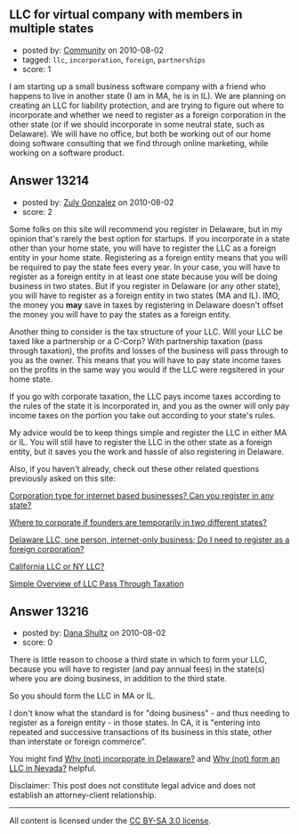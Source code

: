 ## LLC for virtual company with members in multiple states

- posted by: [Community](https://stackexchange.com/users/-1/-1-community) on 2010-08-02
- tagged: `llc`, `incorporation`, `foreign`, `partnerships`
- score: 1

I am starting up a small business software company with a friend who happens to live in another state (I am in MA, he is in IL).  We are planning on creating an LLC for liability protection, and are trying to figure out where to incorporate and whether we need to register as a foreign corporation in the other state (or if we should incorporate in some neutral state, such as Delaware).  We will have no office, but both be working out of our home doing software consulting that we find through online marketing, while working on a software product.  


## Answer 13214

- posted by: [Zuly Gonzalez](https://stackexchange.com/users/-1/2692-zuly-gonzalez) on 2010-08-02
- score: 2

<p>Some folks on this site will recommend you register in Delaware, but in my opinion that's rarely the best option for startups. If you incorporate in a state other than your home state, you will have to register the LLC as a foreign entity in your home state. Registering as a foreign entity means that you will be required to pay the state fees every year. In your case, you will have to register as a foreign entity in at least one state because you will be doing business in two states. But if you register in Delaware (or any other state), you will have to register as a foreign entity in two states (MA and IL). IMO, the money you <strong>may</strong> save in taxes by registering in Delaware doesn't offset the money you will have to pay the states as a foreign entity.</p>

<p>Another thing to consider is the tax structure of your LLC. Will your LLC be taxed like a partnership or a C-Corp? With partnership taxation (pass through taxation), the profits and losses of the business will pass through to you as the owner. This means that you will have to pay state income taxes on the profits in the same way you would if the LLC were regsitered in your home state.</p>

<p>If you go with corporate taxation, the LLC pays income taxes according to the rules of the state it is incorporated in, and you as the owner will only pay income taxes on the portion you take out according to your state's rules.</p>

<p>My advice would be to keep things simple and register the LLC in either MA or IL. You will still have to register the LLC in the other state as a foreign entity, but it saves you the work and hassle of also registering in Delaware.</p>

<p>Also, if you haven't already, check out these other related questions previously asked on this site:</p>

<p><a href="http://answers.onstartups.com/questions/9869/corporation-type-for-internet-based-businesses-can-you-register-in-any-state/9885#9885" rel="nofollow">Corporation type for internet based businesses? Can you register in any state?</a></p>

<p><a href="http://answers.onstartups.com/questions/13073/where-to-corporate-if-founders-are-temporarily-in-two-different-states" rel="nofollow">Where to corporate if founders are temporarily in two different states?</a></p>

<p><a href="http://answers.onstartups.com/questions/9609/delaware-llc-one-person-internet-only-business-do-i-need-to-register-as-a-fore/9610#9610" rel="nofollow">Delaware LLC, one person, internet-only business; Do I need to register as a foreign corporation?</a></p>

<p><a href="http://answers.onstartups.com/questions/9830/california-llc-or-ny-llc/9837#9837" rel="nofollow">California LLC or NY LLC?</a></p>

<p><a href="http://answers.onstartups.com/questions/11109/simple-overview-of-llc-pass-through-taxation/11124#11124" rel="nofollow">Simple Overview of LLC Pass Through Taxation</a></p>



## Answer 13216

- posted by: [Dana Shultz](https://stackexchange.com/users/-1/1841-dana-shultz) on 2010-08-02
- score: 0

<p>There is little reason to choose a third state in which to form your LLC, because you will have to register (and pay annual fees) in the state(s) where you are doing business, in addition to the third state.</p>

<p>So you should form the LLC in MA or IL.</p>

<p>I don't know what the standard is for "doing business" - and thus needing to register as a foreign entity - in those states. In CA, it is "entering into repeated and successive transactions of its business in this state, other than interstate or foreign commerce".</p>

<p>You might find <a href="http://danashultz.com/blog/2009/04/29/why-not-incorporate-in-delaware/" rel="nofollow">Why (not) incorporate in Delaware?</a> and <a href="http://danashultz.com/blog/2009/10/01/why-not-form-an-llc-in-nevada/" rel="nofollow">Why (not) form an LLC in Nevada?</a> helpful.</p>

<p>Disclaimer: This post does not constitute legal advice and does not establish an attorney-client relationship.</p>




---

All content is licensed under the [CC BY-SA 3.0 license](https://creativecommons.org/licenses/by-sa/3.0/).

